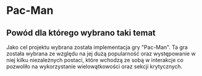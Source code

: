 # Pac-Man

## Powód dla którego wybrano taki temat

Jako cel projektu wybrana została implementacja gry "Pac-Man". Ta gra została wybrana ze względu na jej dużą popularność oraz występowanie w niej kilku niezależnych postaci, które wchodzą ze sobą w interakcje co pozwoliło na wykorzystanie wielowątkowości oraz sekcji krytycznych.

